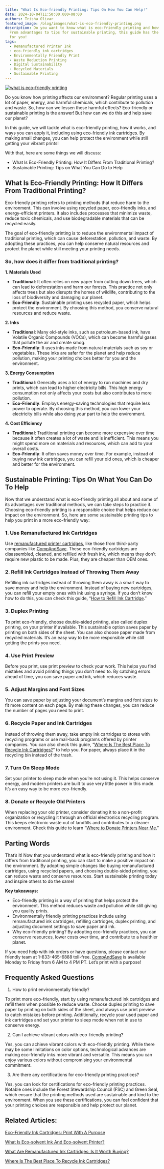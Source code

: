 ```yaml
---
title: "What Is Eco-friendly Printing: Tips On How You Can Help!"
date: 2024-10-04T11:50:00.000+08:00
authors: Trisha Olivar
featured_image: /blog/images/what-is-eco-friendly-printing.png
description: Do you want to know what is eco-friendly printing and how it works?
  From advantages to tips for sustainable printing, this guide has the answers
  for you!
tags:
  - Remanufactured Printer Ink
  - eco-friendly ink cartridges
  - Environmentally Friendly Print
  - Waste Reduction Printing
  - Digital Sustainability
  - Recycled Materials
  - Sustainable Printing
---
```

[![what is eco-friendly printing](/blog/images/what-is-eco-friendly-printing.png "What Is Eco-friendly Printing: Tips On How You Can Help! | 2024")](/blog/images/what-is-eco-friendly-printing.png)

Do you know how printing affects our environment? Regular printing uses a lot of paper, energy, and harmful chemicals, which contribute to pollution and waste.  So, how can we lessen these harmful effects? Eco-friendly or sustainable printing is the answer! But how can we do this and help save our planet?



In this guide, we will tackle what is eco-friendly printing, how it works, and ways you can apply it, including using [eco-friendly ink cartridges](https://www.compandsave.com/blog/posts/eco-friendly-ink-cartridges-print-with-a-purpose-2024.html). By making small changes, you can help protect the environment while still getting your vibrant prints! 



With that, here are some things we will discuss:

* What Is Eco-Friendly Printing: How It Differs From Traditional Printing?
* Sustainable Printing: Tips on What You Can Do to Help

## What Is Eco-Friendly Printing: How It Differs From Traditional Printing?

Eco-friendly printing refers to printing methods that reduce harm to the environment. This can involve using recycled paper, eco-friendly inks, and energy-efficient printers. It also includes processes that minimize waste, reduce toxic chemicals, and use biodegradable materials that can be recycled easily.



The goal of eco-friendly printing is to reduce the environmental impact of traditional printing, which can cause deforestation, pollution, and waste. By adopting these practices, you can help conserve natural resources and protect the planet while still meeting your printing needs.

### So, how does it differ from traditional printing?

**1. Materials Used**

* **Traditional**: It often relies on new paper from cutting down trees, which can lead to deforestation and harm our forests. This practice not only affects trees but also disrupts the homes of wildlife, contributing to the loss of biodiversity and damaging our planet.
* **Eco-Friendly**: Sustainable printing uses recycled paper, which helps protect the environment. By choosing this method, you conserve natural resources and reduce waste.

**2. Inks**

* **Traditional**: Many old-style inks, such as petroleum-based ink, have Volatile Organic Compounds (VOCs), which can become harmful gases that pollute the air and create smog. 
* **Eco-Friendly**: It uses inks made from natural materials such as soy or vegetables. These inks are safer for the planet and help reduce pollution, making your printing choices better for you and the environment.

**3. Energy Consumption**

* **Traditional**: Generally uses a lot of energy to run machines and dry prints, which can lead to higher electricity bills. This high energy consumption not only affects your costs but also contributes to more pollution.
* **Eco-Friendly**: Employs energy-saving technologies that require less power to operate. By choosing this method, you can lower your electricity bills while also doing your part to help the environment.

**4. Cost Efficiency**

* **Traditional**: Traditional printing can become more expensive over time because it often creates a lot of waste and is inefficient. This means you might spend more on materials and resources, which can add to your overall costs.
* **Eco-Friendly**: It often saves money over time. For example, instead of buying new ink cartridges, you can refill your old ones, which is cheaper and better for the environment. 

## Sustainable Printing: Tips On What You Can Do To Help

Now that we understand what is eco-friendly printing all about and some of its advantages over traditional methods, we can take steps to practice it. Choosing eco-friendly printing is a responsible choice that helps reduce our impact on the environment. So, here are some sustainable printing tips to help you print in a more eco-friendly way:

### 1. Use Remanufactured Ink Cartridges

Use [remanufactured printer cartridges](https://www.compandsave.com/blog/posts/remanufactured-printer-cartridges-how-are-they-made.html), like those from third-party companies like [CompAndSave](https://www.compandsave.com/). These eco-friendly cartridges are disassembled, cleaned, and refilled with fresh ink, which means they don’t require new plastic to be made. Plus, they are cheaper than OEM ones.

### 2. Refill Ink Cartridges Instead of Throwing Them Away

Refilling ink cartridges instead of throwing them away is a smart way to save money and help the environment. Instead of buying new cartridges, you can refill your empty ones with ink using a syringe. If you don’t know how to do this, you can check this guide, “[How to Refill Ink Cartridge](https://www.compandsave.com/blog/posts/how-to-refill-ink-cartridge-easy-steps-compandsave-2024.html).”

### 3. Duplex Printing

To print eco-friendly, choose double-sided printing, also called duplex printing, on your printer if available. This sustainable option saves paper by printing on both sides of the sheet. You can also choose paper made from recycled materials. It’s an easy way to be more responsible while still getting the prints you need. 

### 4. Use Print Preview

Before you print, use print preview to check your work. This helps you find mistakes and avoid printing things you don’t need to. By catching errors ahead of time, you can save paper and ink, which reduces waste.

### 5. Adjust Margins and Font Sizes

You can save paper by adjusting your document’s margins and font sizes to fit more content on each page. By making these changes, you can reduce the number of pages you need to print. 

### 6. Recycle Paper and Ink Cartridges

Instead of throwing them away, take empty ink cartridges to stores with recycling programs or use mail-back programs offered by printer companies. You can also check this guide, “[Where Is The Best Place To Recycle Ink Cartridges?](https://www.compandsave.com/blog/posts/where-is-the-best-place-to-recycle-ink-cartridges.html)” to help you. For paper, always place it in the recycling bin instead of the trash. 

### 7. Turn On Sleep Mode

Set your printer to sleep mode when you’re not using it. This helps conserve energy, and modern printers are built to use very little power in this mode. It’s an easy way to be more eco-friendly.

### 8. Donate or Recycle Old Printers

When replacing your old printer, consider donating it to a non-profit organization or recycling it through an official electronics recycling program. This keeps electronic waste out of landfills and contributes to a cleaner environment. Check this guide to learn “[Where to Donate Printers Near Me.](https://www.compandsave.com/help/articles/22945409177613/where-to-donate-printers-near-me-explore-nearby-options-for-giving)”

## Parting Words

That’s it! Now that you understand what is eco-friendly printing and how it differs from traditional printing, you can start to make a positive impact on the environment. By adopting simple changes like buying remanufactured cartridges, using recycled papers, and choosing double-sided printing, you can reduce waste and conserve resources. Start sustainable printing today and inspire others to do the same!



**Key takeaways:**

* Eco-friendly printing is a way of printing that helps protect the environment. This method reduces waste and pollution while still giving you quality prints.
* Environmentally friendly printing practices include using remanufactured ink cartridges, refilling cartridges, duplex printing, and adjusting document settings to save paper and ink.
* Why eco-friendly printing? By adopting eco-friendly practices, you can conserve resources, lower costs over time, and contribute to a healthier planet.



If you need help with ink orders or have questions, please contact our friendly team at 1-833-465-6888 toll-free. [CompAndSave](https://www.compandsave.com/) is available Monday to Friday from 6 AM to 4 PM PT. Let’s print with a purpose!

## Frequently Asked Questions

1. How to print environmentally friendly?

To print more eco-friendly, start by using remanufactured ink cartridges and refill them when possible to reduce waste. Choose duplex printing to save paper by printing on both sides of the sheet, and always use print preview to catch mistakes before printing. Additionally, recycle your used paper and ink cartridges and set your printer to sleep mode when not in use to conserve energy. 

2. Can I achieve vibrant colors with eco-friendly printing?

Yes, you can achieve vibrant colors with eco-friendly printing. While there may be some limitations on color options, technological advances are making eco-friendly inks more vibrant and versatile. This means you can enjoy various colors without compromising your environmental commitment. 

3. Are there any certifications for eco-friendly printing practices?

Yes, you can look for certifications for eco-friendly printing practices. Notable ones include the Forest Stewardship Council (FSC) and Green Seal, which ensure that the printing methods used are sustainable and kind to the environment. When you see these certifications, you can feel confident that your printing choices are responsible and help protect our planet.

## Related Articles:

[Eco-Friendly Ink Cartridges: Print With A Purpose](https://www.compandsave.com/environmentally-friendly-ink-cartridges)

[What Is Eco-solvent Ink And Eco-solvent Printer?](https://www.compandsave.com/what-is-an-eco-solvent-printer-and-eco-solvent-ink)

[What Are Remanufactured Ink Cartridges: Is It Worth Buying?](https://www.compandsave.com/what-are-remanufactured-ink-cartridges-guide)

[Where Is The Best Place To Recycle Ink Cartridges?](<Where Is The Best Place To Recycle Ink Cartridges?>)[](https://www.compandsave.com/where-to-recycle-ink-cartridges-guide)[](https://www.compandsave.com/where-to-recycle-ink-cartridges-guide)
